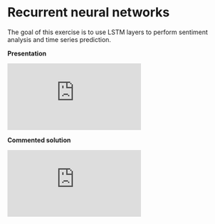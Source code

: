# Recurrent neural networks

The goal of this exercise is to use LSTM layers to perform sentiment analysis and time series prediction.

**Presentation**

<div class="embed-container">
  <iframe src="https://www.youtube.com/embed/" frameborder="0" allowfullscreen></iframe>
</div>

**Commented solution**

<div class="embed-container">
  <iframe src="https://www.youtube.com/embed/" frameborder="0" allowfullscreen></iframe>
</div>